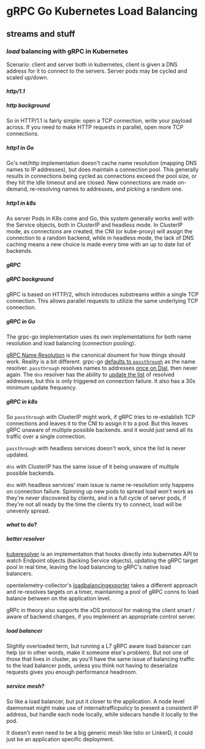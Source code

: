 # gRPC Go Kubernetes Load Balancing

## streams and stuff

### _load_ balancing with gRPC in Kubernetes

Scenario:
client and server both in kubernetes,
client is given a DNS address for it to connect to the servers.
Server pods may be cycled and scaled up/down.

#### _http/1.1_

##### _http_ background

So in HTTP/1.1 is fairly simple:
open a TCP connection, write your payload across.
If you need to make HTTP requests in parallel, 
open more TCP connections.

##### _http1_ in Go

Go's net/http implementation doesn't cache name resolution
(mapping DNS names to IP addresses),
but does maintain a connection pool.
This generally results in connections being cycled 
as connections exceed the pool size,
or they hit the idle timeout and are closed.
New connections are made on-demand, re-resolving names to addresses,
and picking a random one.

##### _http1_ in k8s

As server Pods in K8s come and Go,
this system generally works well with the Service objects,
both in ClusterIP and headless mode.
In ClusterIP mode, as connections are created, 
the CNI (or kube-proxy) will assign the connection to a random backend,
while in headless mode, 
the lack of DNS caching means a new choice is made every time with an up to date list of backends.

#### _gRPC_

##### _gRPC_ background

gRPC is based on HTTP/2,
which introduces substreams within a single TCP connection.
This allows parallel requests to utilizie the same underlying TCP connection.

##### _gRPC_ in Go

The grpc-go implementation uses its own implementations 
for both name resolution and load balancing (connection pooling).

[gRPC Name Resolution] is the canonical doument for how things should work.
Reality is a bit different.
grpc-go [defaults to `passthrough`] as the name resolver.
`passthrough` resolves names to addresses [once on Dial], then never again.
The `dns` resolver has the ability to [update the list] of resolved addresses,
but this is only triggered on connection failure.
It also has a 30s minimum update frequency.

[grpc name resolution]: https://github.com/grpc/grpc/blob/master/doc/naming.md
[defaults to `passthrough`]: https://github.com/grpc/grpc-go/blob/master/resolver/resolver.go#L39
[once on Dial]: https://github.com/grpc/grpc-go/blob/master/internal/resolver/passthrough/passthrough.go#L41
[update the list]: https://github.com/grpc/grpc-go/blob/master/internal/resolver/dns/dns_resolver.go#L209

##### _gRPC_ in k8s

So `passthrough` with ClusterIP might work,
if gRPC tries to re-establish TCP connections and leaves it to the CNI to assign it to a pod.
But this leaves gRPC unaware of multiple possible backends.
and it would just send all its traffic over a single connection.

`passthrough` with headless services doesn't work,
since the list is never updated.

`dns` with ClusterIP has the same issue of it being unaware of multiple possible backends.

`dns` with headless services' main issue is
name re-resolution only happens on connection failure.
Spinning up new pods to spread load won't work as they're never discovered by clients,
and in a full cycle of server pods, if they're not all ready by the time the clients try to connect,
load will be unevenly spread.

#### _what_ to do?

##### _better_ resolver

[kuberesolver] is an implementation that hooks directly into kubernetes API to watch
Endpoint objects (backing Service objects),
updating the gRPC target pool in real time,
leaving the load balancing to gRPC's native load balancers.

[kuberesolver]: https://github.com/sercand/kuberesolver

opentelemetry-collector's [loadbalancingexporter] takes a different approach
and re-resolves targets on a timer, 
maintaining a pool of gRPC conns to load balance between on the application level.

[loadbalancingexporter]: https://github.com/open-telemetry/opentelemetry-collector-contrib/blob/main/exporter/loadbalancingexporter/loadbalancer.go

gRPc in theory also supports the xDS protocol for making the client smart / aware of backend changes,
if you implement an appropriate control server.

##### _load_ balancer

Slightly overloaded term, but running a L7 gRPC aware load balancer can help
(or in other words, make it someone else's problem).
But not one of those that lives in cluster, 
as you'll have the same issue of balancing traffic to the load balancer pods,
unless you think not having to deserialize requests gives you enough performance headroom.

##### _service_ mesh?

So like a load balancer, but put it closer to the application.
A node level daemonset might make use of internaltrafficpolicy to present a consistent IP address,
but handle each node locally,
while sidecars handle it locally to the pod.

It doesn't even need to be a big generic mesh like Istio or LinkerD,
it could just be an application specific deployment.

